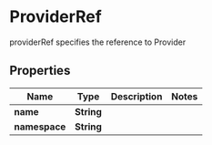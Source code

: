 

# ProviderRef

providerRef specifies the reference to Provider

## Properties

| Name | Type | Description | Notes |
|------------ | ------------- | ------------- | -------------|
|**name** | **String** |  |  |
|**namespace** | **String** |  |  |



